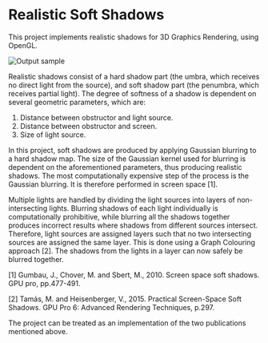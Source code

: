 # Realistic Soft Shadows

This project implements realistic shadows for 3D Graphics Rendering, using OpenGL.

![Output sample](https://github.com/aryaman-gupta/ScreenSpaceSoftShadows/blob/master/ShadowOutput.gif)

Realistic shadows consist of a hard shadow part (the umbra, which receives no direct light from the source), and soft shadow part (the penumbra, which receives partial light). The degree of softness of a shadow is dependent on several geometric parameters, which are:

1) Distance between obstructor and light source.
2) Distance between obstructor and screen.
3) Size of light source.

In this project, soft shadows are produced by applying Gaussian blurring to a hard shadow map. The size of the Gaussian kernel used for blurring is dependent on the aforementioned parameters, thus producing realistic shadows. The most computationally expensive step of the process is the Gaussian blurring. It is therefore performed in screen space [1].

Multiple lights are handled by dividing the light sources into layers of non-intersecting lights. Blurring shadows of each light individually is computationally prohibitive, while blurring all the shadows together produces incorrect results where shadows from different sources intersect. Therefore, light sources are assigned layers such that no two intersecting sources are assigned the same layer. This is done using a Graph Colouring approach [2]. The shadows from the lights in a layer can now safely be blurred together.

[1] Gumbau, J., Chover, M. and Sbert, M., 2010. Screen space soft shadows. GPU pro, pp.477-491.

[2] Tamás, M. and Heisenberger, V., 2015. Practical Screen-Space Soft Shadows. GPU Pro 6: Advanced Rendering Techniques, p.297.

The project can be treated as an implementation of the two publications mentioned above.
